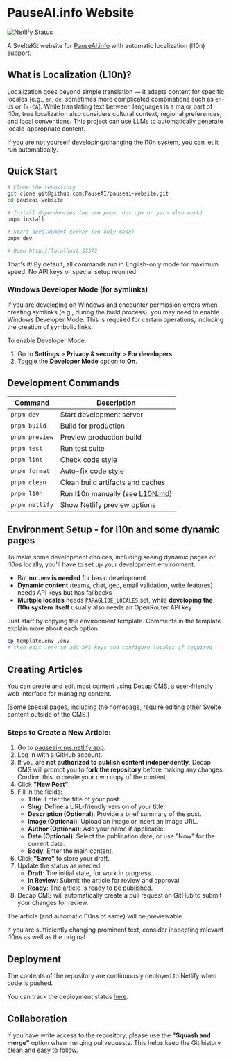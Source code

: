 # PauseAI.info Website

[![Netlify Status](https://api.netlify.com/api/v1/badges/628797a4-8d5a-4b5f-94d7-236b4604b23c/deploy-status)](https://app.netlify.com/sites/pauseai/deploys)

A SvelteKit website for [PauseAI.info](https://pauseai.info/) with automatic localization (l10n) support.

## What is Localization (L10n)?

Localization goes beyond simple translation — it adapts content for specific locales (e.g., `en`, `de`, sometimes more complicated combinations such as `en-US` or `fr-CA`). While translating text between languages is a major part of l10n, true localization also considers cultural context, regional preferences, and local conventions. This project can use LLMs to automatically generate locale-appropriate content.

If you are not yourself developing/changing the l10n system, you can let it run automatically.

## Quick Start

```bash
# Clone the repository
git clone git@github.com:PauseAI/pauseai-website.git
cd pauseai-website

# Install dependencies (we use pnpm, but npm or yarn also work)
pnpm install

# Start development server (en-only mode)
pnpm dev

# Open http://localhost:37572
```

That's it! By default, all commands run in English-only mode for maximum speed. No API keys or special setup required.

### Windows Developer Mode (for symlinks)

If you are developing on Windows and encounter permission errors when creating symlinks (e.g., during the build process), you may need to enable Windows Developer Mode. This is required for certain operations, including the creation of symbolic links.

To enable Developer Mode:

1.  Go to **Settings** > **Privacy & security** > **For developers**.
2.  Toggle the **Developer Mode** option to **On**.

## Development Commands

| Command        | Description                                  |
| -------------- | -------------------------------------------- |
| `pnpm dev`     | Start development server                     |
| `pnpm build`   | Build for production                         |
| `pnpm preview` | Preview production build                     |
| `pnpm test`    | Run test suite                               |
| `pnpm lint`    | Check code style                             |
| `pnpm format`  | Auto-fix code style                          |
| `pnpm clean`   | Clean build artifacts and caches             |
| `pnpm l10n`    | Run l10n manually (see [L10N.md](./L10N.md)) |
| `pnpm netlify` | Show Netlify preview options                 |

## Environment Setup - for l10n and some dynamic pages

To make some development choices, including seeing dynamic pages or l10ns locally, you'll have to set up your development environment.

- But **no `.env` is needed** for basic development
- **Dynamic content** (teams, chat, geo, email validation, write features) needs API keys but has fallbacks
- **Multiple locales** needs `PARAGLIDE_LOCALES` set, while **developing the l10n system itself** usually also needs an OpenRouter API key

Just start by copying the environment template. Comments in the template explain more about each option.

```bash
cp template.env .env
# then edit .env to add API keys and configure locales if required
```

## Creating Articles

You can create and edit most content using [Decap CMS](https://pauseai-cms.netlify.app/), a user-friendly web interface for managing content.

(Some special pages, including the homepage, require editing other Svelte content outside of the CMS.)

### Steps to Create a New Article:

1. Go to [pauseai-cms.netlify.app](https://pauseai-cms.netlify.app/).
2. Log in with a GitHub account.
3. If you are **not authorized to publish content independently**, Decap CMS will prompt you to **fork the repository** before making any changes. Confirm this to create your own copy of the content.
4. Click **"New Post"**.
5. Fill in the fields:
   - **Title**: Enter the title of your post.
   - **Slug**: Define a URL-friendly version of your title.
   - **Description (Optional)**: Provide a brief summary of the post.
   - **Image (Optional)**: Upload an image or insert an image URL.
   - **Author (Optional)**: Add your name if applicable.
   - **Date (Optional)**: Select the publication date, or use "Now" for the current date.
   - **Body**: Enter the main content.
6. Click **"Save"** to store your draft.
7. Update the status as needed:
   - **Draft**: The initial state, for work in progress.
   - **In Review**: Submit the article for review and approval.
   - **Ready**: The article is ready to be published.
8. Decap CMS will automatically create a pull request on GitHub to submit your changes for review.

The article (and automatic l10ns of same) will be previewable.

If you are sufficiently changing prominent text, consider inspecting relevant l10ns as well as the original.

## Deployment

The contents of the repository are continuously deployed to Netlify when code is pushed.

You can track the deployment status [here](https://app.netlify.com/sites/pauseai/deploys).

## Collaboration

If you have write access to the repository, please use the **"Squash and merge"** option when merging pull requests. This helps keep the Git history clean and easy to follow.
